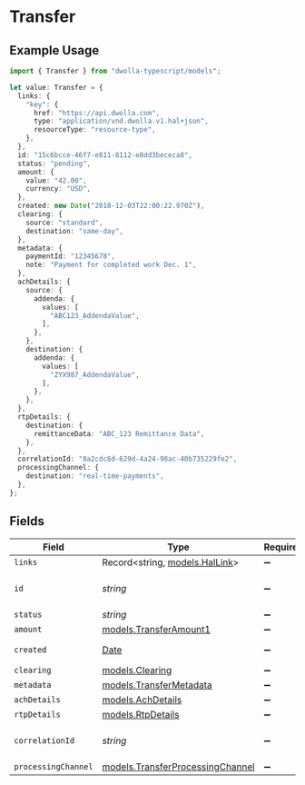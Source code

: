 # Transfer

## Example Usage

```typescript
import { Transfer } from "dwolla-typescript/models";

let value: Transfer = {
  links: {
    "key": {
      href: "https://api.dwolla.com",
      type: "application/vnd.dwolla.v1.hal+json",
      resourceType: "resource-type",
    },
  },
  id: "15c6bcce-46f7-e811-8112-e8dd3bececa8",
  status: "pending",
  amount: {
    value: "42.00",
    currency: "USD",
  },
  created: new Date("2018-12-03T22:00:22.970Z"),
  clearing: {
    source: "standard",
    destination: "same-day",
  },
  metadata: {
    paymentId: "12345678",
    note: "Payment for completed work Dec. 1",
  },
  achDetails: {
    source: {
      addenda: {
        values: [
          "ABC123_AddendaValue",
        ],
      },
    },
    destination: {
      addenda: {
        values: [
          "ZYX987_AddendaValue",
        ],
      },
    },
  },
  rtpDetails: {
    destination: {
      remittanceData: "ABC_123 Remittance Data",
    },
  },
  correlationId: "8a2cdc8d-629d-4a24-98ac-40b735229fe2",
  processingChannel: {
    destination: "real-time-payments",
  },
};
```

## Fields

| Field                                                                                         | Type                                                                                          | Required                                                                                      | Description                                                                                   | Example                                                                                       |
| --------------------------------------------------------------------------------------------- | --------------------------------------------------------------------------------------------- | --------------------------------------------------------------------------------------------- | --------------------------------------------------------------------------------------------- | --------------------------------------------------------------------------------------------- |
| `links`                                                                                       | Record<string, [models.HalLink](../models/hallink.md)>                                        | :heavy_minus_sign:                                                                            | N/A                                                                                           |                                                                                               |
| `id`                                                                                          | *string*                                                                                      | :heavy_minus_sign:                                                                            | N/A                                                                                           | 15c6bcce-46f7-e811-8112-e8dd3bececa8                                                          |
| `status`                                                                                      | *string*                                                                                      | :heavy_minus_sign:                                                                            | N/A                                                                                           | pending                                                                                       |
| `amount`                                                                                      | [models.TransferAmount1](../models/transferamount1.md)                                        | :heavy_minus_sign:                                                                            | N/A                                                                                           |                                                                                               |
| `created`                                                                                     | [Date](https://developer.mozilla.org/en-US/docs/Web/JavaScript/Reference/Global_Objects/Date) | :heavy_minus_sign:                                                                            | N/A                                                                                           | 2018-12-03T22:00:22.970Z                                                                      |
| `clearing`                                                                                    | [models.Clearing](../models/clearing.md)                                                      | :heavy_minus_sign:                                                                            | N/A                                                                                           |                                                                                               |
| `metadata`                                                                                    | [models.TransferMetadata](../models/transfermetadata.md)                                      | :heavy_minus_sign:                                                                            | N/A                                                                                           |                                                                                               |
| `achDetails`                                                                                  | [models.AchDetails](../models/achdetails.md)                                                  | :heavy_minus_sign:                                                                            | N/A                                                                                           |                                                                                               |
| `rtpDetails`                                                                                  | [models.RtpDetails](../models/rtpdetails.md)                                                  | :heavy_minus_sign:                                                                            | N/A                                                                                           |                                                                                               |
| `correlationId`                                                                               | *string*                                                                                      | :heavy_minus_sign:                                                                            | N/A                                                                                           | 8a2cdc8d-629d-4a24-98ac-40b735229fe2                                                          |
| `processingChannel`                                                                           | [models.TransferProcessingChannel](../models/transferprocessingchannel.md)                    | :heavy_minus_sign:                                                                            | N/A                                                                                           |                                                                                               |